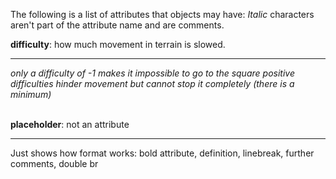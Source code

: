 The following is a list of attributes that objects may have:
*Italic* characters aren't part of the attribute name and are comments.

**difficulty**: how much movement in terrain is slowed.

---

*only a difficulty of -1 makes it impossible to go to the square*
*positive difficulties hinder movement but cannot stop it completely*
*(there is a minimum)*
<br><br>

**placeholder**: not an attribute

---

Just shows how format works:
bold attribute, definition, linebreak, further comments, double br
<br><br>
